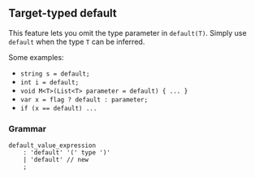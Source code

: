 Target-typed default
--------------------

This feature lets you omit the type parameter in `default(T)`. Simply use `default` when the type `T` can be inferred.

Some examples:
- `string s = default;`
- `int i = default;`
- `void M<T>(List<T> parameter = default) { ... }`
- `var x = flag ? default : parameter;`
- `if (x == default) ...`

### Grammar

```antlr
default_value_expression
    : 'default' '(' type ')'
    | 'default' // new
    ;
```
